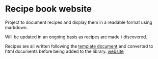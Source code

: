 # Recipe book website
Project to document recipes and display them in a readable format using markdown.

Will be updated in an ongoing basis as recipes are made / discovered.

Recipes are all written following the [template document](template.md) and converted to html documents before being added to the library.
[website](index.php)